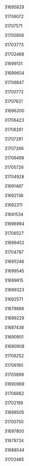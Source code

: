 31695829

31706072

31707571

31700856

31703773

31702468

31699131

31699654

31706847

31700772

31707621

31696200

31706423

31706261

31707281

31707266

31706498

31705726

31704928

31691487

31692136

31692211

31691534

31696994

31706527

31699452

31704787

31695246

31699545

31699615

31699323

31692571

31679889

31699229

31687438

31690901

31690908

31706252

31706180

31705899

31690969

31706882

31702199

31698505

31700750

31697800

31679724

31688544

31702485


